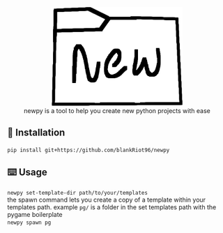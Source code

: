 <div align="center">
    <img src="assets/icon.png" width=300><br>
    <h>newpy is a tool to help you create new python projects with ease</h>
</div>

## 📝 Installation

`pip install git+https://github.com/blankRiot96/newpy`<br>

## ⌨️ Usage

`newpy set-template-dir path/to/your/templates`<br>
the spawn command lets you create a copy of a template within your templates path. example `pg/` is a folder in the set templates path with the pygame boilerplate <br>
`newpy spawn pg`
